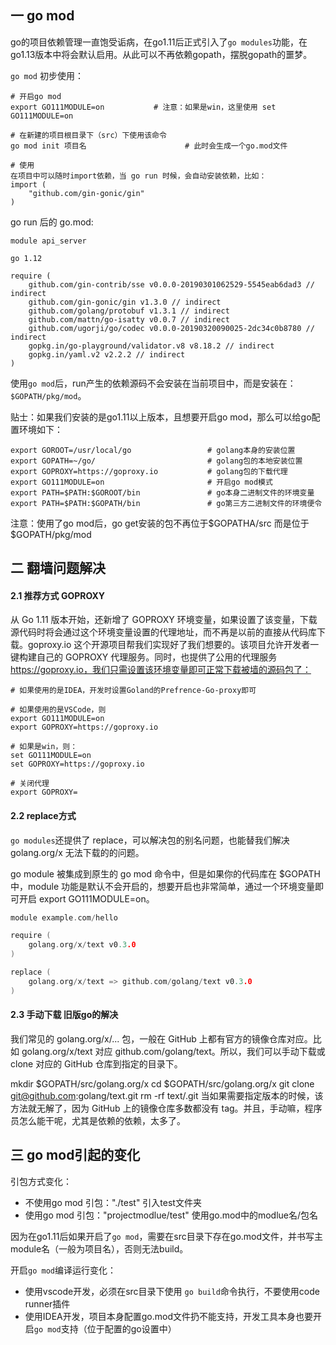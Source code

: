 ## 一 go mod

go的项目依赖管理一直饱受诟病，在go1.11后正式引入了`go modules`功能，在go1.13版本中将会默认启用。从此可以不再依赖gopath，摆脱gopath的噩梦。  

`go mod` 初步使用：
```
# 开启go mod
export GO111MODULE=on			# 注意：如果是win，这里使用 set GO111MODULE=on

# 在新建的项目根目录下（src）下使用该命令
go mod init 项目名                      # 此时会生成一个go.mod文件

# 使用
在项目中可以随时import依赖，当 go run 时候，会自动安装依赖，比如：
import (
	"github.com/gin-gonic/gin"
)

```

go run 后的 go.mod:
```
module api_server

go 1.12

require (
	github.com/gin-contrib/sse v0.0.0-20190301062529-5545eab6dad3 // indirect
	github.com/gin-gonic/gin v1.3.0 // indirect
	github.com/golang/protobuf v1.3.1 // indirect
	github.com/mattn/go-isatty v0.0.7 // indirect
	github.com/ugorji/go/codec v0.0.0-20190320090025-2dc34c0b8780 // indirect
	gopkg.in/go-playground/validator.v8 v8.18.2 // indirect
	gopkg.in/yaml.v2 v2.2.2 // indirect
)
```

使用`go mod`后，run产生的依赖源码不会安装在当前项目中，而是安装在：`$GOPATH/pkg/mod`。  

贴士：如果我们安装的是go1.11以上版本，且想要开启go mod，那么可以给go配置环境如下：
```
export GOROOT=/usr/local/go                 # golang本身的安装位置
export GOPATH=~/go/                         # golang包的本地安装位置
export GOPROXY=https://goproxy.io           # golang包的下载代理
export GO111MODULE=on                       # 开启go mod模式
export PATH=$PATH:$GOROOT/bin               # go本身二进制文件的环境变量
export PATH=$PATH:$GOPATH/bin               # go第三方二进制文件的环境便令
```

注意：使用了go mod后，go get安装的包不再位于$GOPATHA/src 而是位于  $GOPATH/pkg/mod

## 二 翻墙问题解决

#### 2.1 推荐方式 GOPROXY

从 Go 1.11 版本开始，还新增了 GOPROXY 环境变量，如果设置了该变量，下载源代码时将会通过这个环境变量设置的代理地址，而不再是以前的直接从代码库下载。goproxy.io 这个开源项目帮我们实现好了我们想要的。该项目允许开发者一键构建自己的 GOPROXY 代理服务。同时，也提供了公用的代理服务 https://goproxy.io，我们只需设置该环境变量即可正常下载被墙的源码包了：

```
# 如果使用的是IDEA，开发时设置Goland的Prefrence-Go-proxy即可

# 如果使用的是VSCode，则
export GO111MODULE=on
export GOPROXY=https://goproxy.io			

# 如果是win，则：
set GO111MODULE=on
set GOPROXY=https://goproxy.io

# 关闭代理
export GOPROXY=
```

#### 2.2 replace方式

`go modules`还提供了 replace，可以解决包的别名问题，也能替我们解决 golang.org/x 无法下载的的问题。

go module 被集成到原生的 go mod 命令中，但是如果你的代码库在 $GOPATH 中，module 功能是默认不会开启的，想要开启也非常简单，通过一个环境变量即可开启 export GO111MODULE=on。

```go
module example.com/hello

require (
    golang.org/x/text v0.3.0
)

replace (
    golang.org/x/text => github.com/golang/text v0.3.0
)
```

#### 2.3 手动下载 旧版go的解决

我们常见的 golang.org/x/... 包，一般在 GitHub 上都有官方的镜像仓库对应。比如 golang.org/x/text 对应 github.com/golang/text。所以，我们可以手动下载或 clone 对应的 GitHub 仓库到指定的目录下。

mkdir $GOPATH/src/golang.org/x
cd $GOPATH/src/golang.org/x
git clone git@github.com:golang/text.git
rm -rf text/.git
当如果需要指定版本的时候，该方法就无解了，因为 GitHub 上的镜像仓库多数都没有 tag。并且，手动嘛，程序员怎么能干呢，尤其是依赖的依赖，太多了。

## 三 go mod引起的变化

引包方式变化：
- 不使用go mod 引包："./test"  引入test文件夹
- 使用go mod 引包："projectmodlue/test" 使用go.mod中的modlue名/包名

因为在go1.11后如果开启了`go mod`，需要在src目录下存在go.mod文件，并书写主module名（一般为项目名），否则无法build。

开启`go mod`编译运行变化：
- 使用vscode开发，必须在src目录下使用 `go build`命令执行，不要使用code runner插件
- 使用IDEA开发，项目本身配置go.mod文件扔不能支持，开发工具本身也要开启`go mod`支持（位于配置的go设置中）
